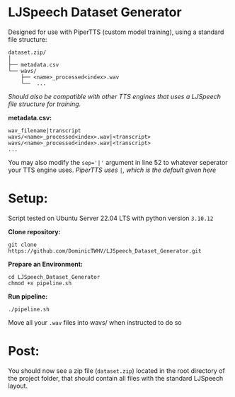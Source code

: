 # LJSpeech Dataset Generator

Designed for use with PiperTTS (custom model training), using a standard file structure:

```
dataset.zip/
│
├── metadata.csv
└── wavs/
    ├── <name>_processed<index>.wav
    └──  ...
```
_Should also be compatible with other TTS engines that uses a LJSpeech file structure for training._

**metadata.csv:**

```csv
wav_filename|transcript
wavs/<name>_processed<index>.wav|<transcript>
wavs/<name>_processed<index>.wav|<transcript>
...
```
You may also modify the `sep='|'` argument in line 52 to whatever seperator your TTS engine uses.
_PiperTTS uses `|`, which is the default given here_

# Setup:

Script tested on Ubuntu Server 22.04 LTS with python version `3.10.12`

**Clone repository:**

```
git clone https://github.com/DominicTWHV/LJSpeech_Dataset_Generator.git
```

**Prepare an Environment:**

```
cd LJSpeech_Dataset_Generator
chmod +x pipeline.sh
```

**Run pipeline:**

```
./pipeline.sh
```

Move all your `.wav` files into wavs/ when instructed to do so

# Post:

You should now see a zip file (`dataset.zip`) located in the root directory of the project folder, that should contain all files with the standard LJSpeech layout.


